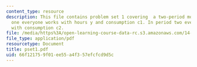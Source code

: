 ```yaml
---
content_type: resource
description: This file contains problem set 1 covering  a two-period model. In period
  one everyone works with hours y and consumption c1. In period two everyone is retired
  with consumption c2.
file: /media/https%3A/open-learning-course-data-rc.s3.amazonaws.com/14-472-public-economics-ii-spring-2004/66f121759f01ee55a4f357efcfcd9d5c_pset1.pdf
file_type: application/pdf
resourcetype: Document
title: pset1.pdf
uid: 66f12175-9f01-ee55-a4f3-57efcfcd9d5c
---
```

